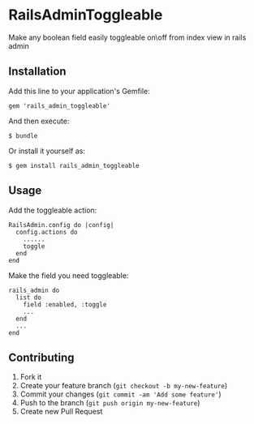# RailsAdminToggleable

Make any boolean field easily toggleable on\off from index view in rails admin

## Installation

Add this line to your application's Gemfile:

    gem 'rails_admin_toggleable'

And then execute:

    $ bundle

Or install it yourself as:

    $ gem install rails_admin_toggleable

## Usage

Add the toggleable action:

    RailsAdmin.config do |config|
      config.actions do
        ......
        toggle
      end
    end

Make the field you need toggleable:

    rails_admin do
      list do
        field :enabled, :toggle
        ...
      end
      ...
    end

## Contributing

1. Fork it
2. Create your feature branch (`git checkout -b my-new-feature`)
3. Commit your changes (`git commit -am 'Add some feature'`)
4. Push to the branch (`git push origin my-new-feature`)
5. Create new Pull Request
